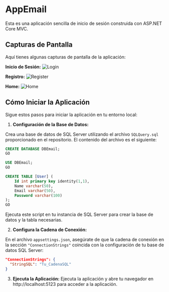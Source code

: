 # AppEmail

Esta es una aplicación sencilla de inicio de sesión construida con ASP.NET Core MVC.

## Capturas de Pantalla

Aquí tienes algunas capturas de pantalla de la aplicación:

**Inicio de Sesión:**
![Login](https://i.ibb.co/rbZQGLr/Login.jpg)

**Registro:**
![Register](https://i.ibb.co/kHZQFS2/Register.jpg)

**Home:**
![Home](https://i.ibb.co/VmvyJ85/Home.jpg)

## Cómo Iniciar la Aplicación
Sigue estos pasos para iniciar la aplicación en tu entorno local:

1. **Configuración de la Base de Datos:**

  Crea una base de datos de SQL Server utilizando el archivo `SQLQuery.sql` proporcionado en el repositorio. El contenido del archivo es el siguiente:

  ```sql
  CREATE DATABASE DBEmail;
  GO

  USE DBEmail;
  GO

  CREATE TABLE [User] (
      Id int primary key identity(1,1),
      Name varchar(50),
      Email varchar(50),
      Password varchar(100)
  );
  GO
  ```
  Ejecuta este script en tu instancia de SQL Server para crear la base de datos y la tabla necesarias.

2. **Configura la Cadena de Conexión:**

  En el archivo `appsettings.json`, asegúrate de que la cadena de conexión en la sección `"ConnectionStrings"` coincida con la configuración de tu base de datos SQL Server:
  ```json
  "ConnectionStrings": {
    "StringSQL": "Tu_CadenaSQL"
  }
  ```

3. **Ejecuta la Aplicación:**
  Ejecuta la aplicación y abre tu navegador en http://localhost:5123 para acceder a la aplicación.

